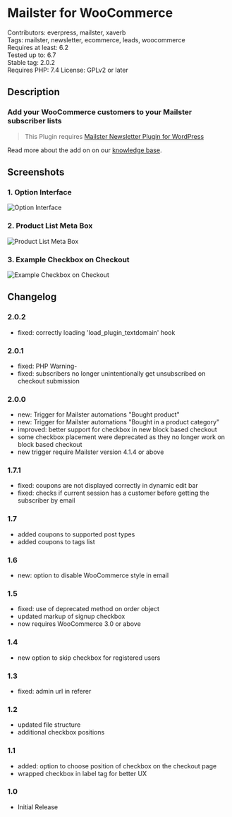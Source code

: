 # Mailster for WooCommerce

Contributors: everpress, mailster, xaverb  
Tags: mailster, newsletter, ecommerce, leads, woocommerce  
Requires at least: 6.2  
Tested up to: 6.7  
Stable tag: 2.0.2  
Requires PHP: 7.4
License: GPLv2 or later

## Description

### Add your WooCommerce customers to your Mailster subscriber lists

> This Plugin requires [Mailster Newsletter Plugin for WordPress](https://mailster.co/?utm_campaign=wporg&utm_source=wordpress.org&utm_medium=readme&utm_term=WooCommerce)

Read more about the add on on our [knowledge base](https://kb.mailster.co/mailster-and-woocommerce/).

## Screenshots

### 1. Option Interface

![Option Interface](https://ps.w.org/mailster-woocommerce/assets/screenshot-1.png)

### 2. Product List Meta Box

![Product List Meta Box](https://ps.w.org/mailster-woocommerce/assets/screenshot-2.png)

### 3. Example Checkbox on Checkout

![Example Checkbox on Checkout](https://ps.w.org/mailster-woocommerce/assets/screenshot-3.png)

## Changelog

### 2.0.2

- fixed: correctly loading 'load_plugin_textdomain' hook

### 2.0.1

- fixed: PHP Warning-
- fixed: subscribers no longer unintentionally get unsubscribed on checkout submission

### 2.0.0

- new: Trigger for Mailster automations "Bought product"
- new: Trigger for Mailster automations "Bought in a product category"
- improved: better support for checkbox in new block based checkout
- some checkbox placement were deprecated as they no longer work on block based checkout
- new trigger require Mailster version 4.1.4 or above

### 1.7.1

- fixed: coupons are not displayed correctly in dynamic edit bar
- fixed: checks if current session has a customer before getting the subscriber by email

### 1.7

- added coupons to supported post types
- added coupons to tags list

### 1.6

- new: option to disable WooCommerce style in email

### 1.5

- fixed: use of deprecated method on order object
- updated markup of signup checkbox
- now requires WooCommerce 3.0 or above

### 1.4

- new option to skip checkbox for registered users

### 1.3

- fixed: admin url in referer

### 1.2

- updated file structure
- additional checkbox positions

### 1.1

- added: option to choose position of checkbox on the checkout page
- wrapped checkbox in label tag for better UX

### 1.0

- Initial Release
